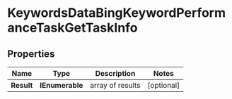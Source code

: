 # KeywordsDataBingKeywordPerformanceTaskGetTaskInfo


## Properties

| Name | Type | Description | Notes |
|------------ | ------------- | ------------- | -------------|
**Result** | **IEnumerable<KeywordsDataBingKeywordPerformanceTaskGetResultInfo>** | array of results |[optional]|